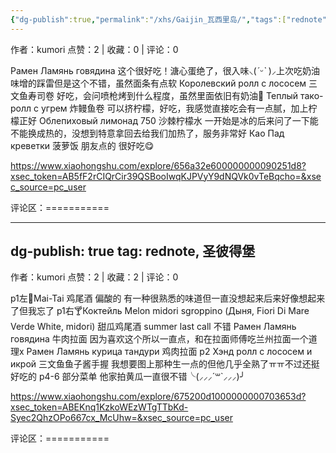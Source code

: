 ```yaml
---
{"dg-publish":true,"permalink":"/xhs/Gaijin_瓦西里岛/","tags":["rednote"],"created":"2025-03-17T18:31:16.649+08:00","updated":"2025-03-17T22:48:55.540+08:00"}
---
```


作者：kumori
点赞：2   |   收藏：0   |   评论：0

Рамен Ламянь говядина 这个很好吃！溏心蛋绝了，很入味⸜(*ˊᵕˋ* )⸝‬上次吃奶油味增的踩雷但是这个不错，虽然面条有点软
Королевский ролл с лососем 三文鱼寿司卷 好吃，会问喷枪烤到什么程度，虽然里面依旧有奶油🤣
Теплый тако-ролл с угрем 炸鳗鱼卷 可以挤柠檬，好吃，我感觉直接吃会有一点腻，加上柠檬正好
Облепиховый лимонад 750 沙棘柠檬水 一开始是冰的后来问了一下能不能换成热的，没想到特意拿回去给我们加热了，服务非常好
Као Пад креветки 菠萝饭 朋友点的 很好吃😋

https://www.xiaohongshu.com/explore/656a32e600000000090251d8?xsec_token=AB5fF2rCIQrCir39QSBooIwqKJPVyY9dNQVk0vTeBqcho=&xsec_source=pc_user

评论区：===========


---
dg-publish: true
tag: rednote, 圣彼得堡
---
作者：kumori
点赞：2   |   收藏：2   |   评论：0

p1左🍹Mai-Tai 鸡尾酒 偏酸的 有一种很熟悉的味道但一直没想起来后来好像想起来了但我忘了
p1右🍸Коктейль Melon midori sgroppino (Дыня, Fiori Di Mare Verde White, midori) 甜瓜鸡尾酒 summer last call 不错
Рамен Ламянь говядина 牛肉拉面 因为喜欢这个所以一直点，和在拉面师傅吃兰州拉面一个道理x
Рамен Ламянь курица тандури 鸡肉拉面
p2 Хэнд ролл с лососем и икрой 三文鱼鱼子酱手握 我想要图上那种生一点的但他几乎全熟了ㅠㅠ不过还挺好吃的
p4-6 部分菜单
他家拍黄瓜一直很不错╰(⸝⸝⸝´꒳`⸝⸝⸝)╯

https://www.xiaohongshu.com/explore/675200d1000000000703653d?xsec_token=ABEKnq1KzkoWEzWTgTTbKd-Syec2QhzOPo667cx_McUhw=&xsec_source=pc_user

评论区：===========

